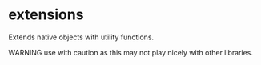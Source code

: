 # extensions

Extends native objects with utility functions.

WARNING use with caution as this may not play nicely with other libraries.